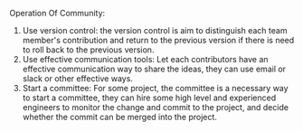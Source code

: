 Operation Of Community:

1. Use version control: the version control is aim to distinguish each team member's contribution and return to the previous version if there is need to roll back to the previous version.
2. Use effective communication tools: Let each contributors have an effective communication way to share the ideas, they can use email or slack or other effective ways.
3. Start a committee: For some project, the committee is a necessary way to start a committee,  they can hire some high level and experienced engineers to monitor the change and commit to the project, and decide whether the commit can be merged into the project.



